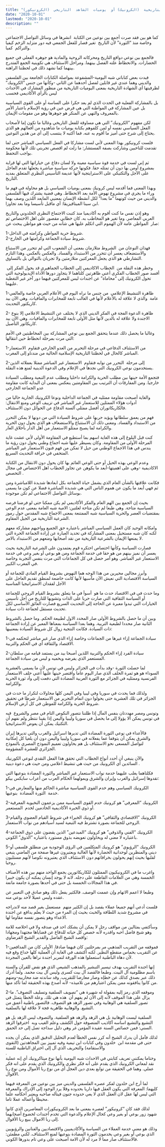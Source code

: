 ```yaml
---
title: "الشهادة  التاريخية  (الكرونيك) أو  يوميات  الشاهد  التاريخي  (الكرونيكور)"
date: "2020-10-01"
lastmod: "2020-10-01"
description: ""
---
```



كما هو بين فقد صرت أجمع بين نوعين من الكتابة  انشرها في وسائل التواصل الاجتماعي وخاصة منذ “الثورة” لأن التاريخ  تغير فصار للفعل الجمعي فيه دور متزايد الزخم كيفيا والتراكم  كميا.

فالجمع بين نوعي دوافع التاريخ ومحركاته الروحية والمادية هو جوهره الفعلي في جميع الحضارات. والانحطاط علته الفصل بينهما. ومراحل الاستئناف هي تكوينية الجمع المتدرج بينهما كما نشهد ذلك في لحظتنا الراهنة.

فبدت بعض كتاباتي شبه اليومية-المشفوعة بمواصلة الكتابات الجامعة بين الفلسفي والديني وهما عندي غير قابلين لفصل أحدهما عن الثاني -وكأنها من جنس “الكرونيك” لظرفيتها أي الشهادة التاريخية بمعنى اليوميات التاريخية من منظور المشارك في الأحداث ليس بالرأي الأكاديمي فحسب

بل بالمشاركة الفعلية في الحدث الذي لم يعد حكرا على الساسة أو على القوى السياسية بل عين المشاركة في المواطنة التي هي فرض عين في رؤية الإسلام باعتبار الأمر بالمعروف والنهي عن المنكر هو جوهرها وهو من مقومات الإيمان.

لكن مفهوم “الكرونيك” التي هي مساوقة للفعل التاريخي وغالبا ما تكون إما لأصحاب الفعل السياسي نفسه أو لمن كلفوهم بكتابة يوميات ما شاهدوه من أفعالهم هو الذي يحتاج إلى شرح حتى أميز ما أقوم به عنه. فما أكتبه لا ينتسب إلى أي من هذين النوعين.

فلست كرونيكور بهذا المعنى لأني لست مشاركا في الفعل السياسي المباشر حتى لما تقدمت للناخبين وشاركت بصفة المستشار: ما زلت لم اقصص تجربتي تلك لأنها محكومة بواجب التحفظ.

ثم إني لست في خدمة قوة سياسية معينة ولا لسان دفاع عن خياراتها التي لها قرابة بمشروع أومن بها دون أن تمثله حقا. فكونها حركة سياسية مباشرة يجعلها تقدم العاجل على الآجل والتكتيكي على الاسترايتجية لأنها عديمة التأسيس النظري المتعلق بمديد التاريخ.

وبهذا المعنى فما أقدمه ليس كرونيك بمعنى يوميات السياسي بل هو محاولة في فهم ما وراء ما يجري في مشروع نهوض الأمة بعد الانحطاط. وهي فضية يشترك فيها الفلسفي والديني من حيث كونهما “ما بعدا” لكل أنشطة الإنسان بمعنيي المابعد اللذين وصف بهما ابن سينا الميتافيزيقا: أي ماقبل تأسيسا وما بعد تجاوزا.

وهو إذن نفس ما كنت أقوم به أكاديميا منذ كتبت الاجتماع النظري الخلدوني والتاريخ العربي المعاصر. وما تغير هو المخاطب به. كان خطابي مقصور على اهل الاختصاص ثم صار  المواطن عامة لأن الهموم التي اتكلم عليها هي شأنه من حيث هو مواطن يبحث عن:

1-شروط حرية المواطن وكرامته في الداخل.  
2-شروط سيادة الجماعة وكرامتها في الخارج.

فهذان النوعان من  الشروط متلازمان بمعنى أن الشعوب التي لم تتحرر من الاستباع والاستضعاف يعسر أن تتحرر من الاستبداد والفساد. والعكس بالعكس. وهذا التازم التشارطي هو الذي يجعل المعركتين متلازمتين ولا تجريان بالتوالي بل بالتساوق.

وخطر هذه النقلة من  الخطاب الاكاديمي إلى الخطاب الجماهيري قد يحول الفكر إلى  أفسد صور الخطاب الفكري أعني ظاهرتين كلتاهما لا يتجاوز دورها الأداة الإيديولوجية التي تحول الكرونيك إلى “محاماة” عن اجندات ليس للمعركتين فيهما دور آخر غير التغطية عليهما.

1-ظاهرة التنشيط الإعلامي  من جنس ما نراه اليوم في الأعلام العربي خاصة والعالمي عامة  والذي لا علاقة له بالأعلام لأنها في الغالب تابعة للمخابرات والمافيات. وهي الآن بيد كاريكتور التحديث.

2- ظاهرة الدعوة الفجة في الفكر الديني الذي لا يختلف عن التنشيط الاعلامي إلا بنوع الاجندة ولا علاقة له بالدين لأنها مثل الأولى تابعة للمخابرات والمافيات. وهي الآن بيد كاريكاتور التأصيل.

وغالبا ما يحصل ذلك عندما يتحقق الجمع بين نوعي المشاركة بين المخاطبتين في الأمم التي مرت بمرحلة انحطاط حين انتقالها:

1-من الاستئناف الدفاعي في مرحلة التحرير من العدو الخارجي فتقاوم  الاستعمار المباشر كالحال في لحظتنا التاريخية الإسلامية الحالية من مندناو إلى المغرب.

2-إلى مرحلة  التحرر من نوابه فتقاوم  الاستعمار غير المباشر ممثلا بعملائه الذين يستخدمون نوعي الكرونيك التي نجدها في الإعلام وفي الدعوة الدينية لمنع هذه النقلة.

فتجمع الأمة حينها بين مطلب الحرية والكرامة داخليا ومطلب عدم التبعية ومطلب السيادة خارجيا. ومن المفارقات أن الترتيب بين المقاومتين ينعكس بمعنى أن البداية كانت مقاومة عدو الجماعة الخارجي

والغاية أصبحت مقاومة ممثليه في الجماعة الداخلية ونوعا الكرونيك الجارية حاليا من أدوات هؤلاء الممثلين للاستعمار غير المباشر في تزييف الوعي ومنع الانتقال: فالكاريكاتوران أفضل ممثلي ألسنة الدفاع عن الحوائل دون الاستئناف.

فهم من يعمق سلطانها ويؤبد حربها على شروط السيادة التي من دونها لا يمكن التحرر من الاستبداد والفساد. ومعنى ذلك أن الاستتباع والاستضعاف هو الذي يحول دون الحرية والكرامة لما يصبح ممثلو الاستعمار من أهل الدار بأخلاق العار.

كنت قبل البلوغ إلى هذه الغاية اسهم بما أستطيع في المقاومة الأولى لأني عشت غاية المرحلة الأولى من المقاومة. وكان يسيطر عليها شبه اجماع وطني يحول دون رؤية ما يندس في هذا الاجماع الوطني من حيل لا تمكن من فهم فنون الاستعمار غير المباشر المتخفي في خرافة التحديث السريع.

وعدم الوعي بهذه الحيل أو حتى الوعي الغائم بها كان يحول دون الانتقال من الكتابة الاكاديمية -وهي على اهميتها-أبعد ما يكوهن عن تجاوز الخطاب اهل الاختصاص في مجال التخصص .

فكانت علاقتها بالشأن العام الذي يشمل حياة الجماعة بكل ابعادها شديدة اللامباشرة ومن ثم فهي أبعد ما يكون عن هموم الناس التي هي شديدة المباشرة فضلا عن كون ما يسمى بوسائل التواصل الاجتماعي لم تكن موجودة.

بحيث إن الجمع بين الهم العام والفكر الأكاديمي لم يكن ممكنا حتى لو فرضنا فرصه السياسية متاحة. وهي طبعا لم تكن متاحة لعلتين: الامية شبه العامة بمعنى عدم الوعي بمقتضيات العصر والحرية السياسية شبه الممتنعة بمعنى الاجماع شبه المقدس حول رموز الشرعية التاريخية من الجيل المقاوم.

وامكانه الوحيد كان العمل السياسي المباشر باعتباره حق الجميع وواجبهم مشاركة معهم لكنه كان شبه مستحيل بمعنى المشاركة في تحديد العبارة عن إرادة الجماعة الحرة التي لا يمنعها الإيمان بالشرعية التاريخية من نقد أصحابها ومنعهم من الاستبداد بالامر.

فصارت السياسة وكأنها اختصاص احتكره قوم يعتمدون على الشرعية التاريخية بحيث يعسر أن نميز بينهم من هو حقا في خدمة الجماعة ومن هو بوعي أو بغير وعي في خدمة الاستعمار غير المباشر. وهو أمر حصل في كل الجماعات التي مرت بنفس التجربة وخاصة في المغرب الكبير.

وأبرز مجالين محيرين من هذا الوجه هما النهوض بشروط القيام المادي للجماعة أو السياسة الاقتصادية التي نعيش الآن مآسيها لأنها كانت خاضعة لمنطق تقديم العاجل على الآجل لفقدان الاستراتيجيا المناسبة

وما حدث في في الاقتصاد حدث ما هو  أسوأ في ما يتعلق بشروط القيام الروحي للجماعة أو السياسة الثقافية التي صارت حربا على الذات وتشويها للتاريخ من أجل تأسيس الخيارات التي تبدوا معبرة عن الحاجة إلى التحديث السريع فصارت العائق الأساسي لكل تحديث مستقل لجماعة ذات سيادة.

وبين أن ما حصل بالشروط الأولى صار المحدد الاول لطبيعة الحكم. وما حصل بالشروط الثانية صار محددا لطبعية التربية. وهما بعدا السياسة بمعناها المعبر عن إرادة الجماعة ذات السيادة. فكانت النتجية زوال كل شروط السيادة بمعنييها:

1-سيادة الجماعة إزاء غيرها من الجماعات وخاصة إزاء الذي صار غير مباشر لتحكمه في الاقتصاد والثقافة أي في الحكم والتربية.

2-سيادة الفرد إزاء الحكم والتربية اللذين أصبحا بيد من يستمد قيامه من سلطان المستعمر الذي يفرضه ويحميه و ليس من سيادة الجماعة.

لما حصلت الثورة -وقد بدأت في الجزائر وليس في تونس لأن ما يسمى بالعشرية السوداء هو هو ثمرة الحلف الذي صار اليوم عاما واقتصر حينها عليها أعني حلف الاستعمار الفرنسية وممثليه في الجزائر مع الثورة العربية المضادة التي دفعت إلى وأد ثورة الحرية والكرامة.

ولذلك فما يحدث في سوريا وفي ليبيا وفي اليمن كلها محاولات لتكرار ما حدث في الجزائر في تلك العشرية حتى يحولوا دون اتمام التحرير من الاستعمار شرطا في تحقيق شروط الحرية والكرامة للموطن في كل أرض الإسلام.

وتونس ومصر مهددتان بنفس المآل إذا ظلننا نتصور النكوص التام في مصر والشروع  فيه في تونس يمكن ألا يؤولا إلى ما يحصل في سوريا وليبيا واليمن إذا بقينا ننتظر ولم نفهم أن التكتيك يمكن أن يعوض الاستراتيجيا.

فالأعداء في نوعي الثورة المضادة التي تديرها اسرائيل والغرب والتي تديرها إيران والشرق يمكن أن يتوقفا عما يفعلانه في سوريا وليبيا واليمن دون أن يلغيا كل إمكانية لتواصل المسعى نحو الاستئناف بل هم يحاولون تعميم النموذج المصري بالنموذج الجزائري للعشرة المشؤومة.

والآن ينبغي أن أحدد أنواع الخطاب التي تحقق هذا الفعل النقدي لنوعي الكورنيك السائدين أي الكرونيك من حيث هي تنشيط اعلامي ومن حيث هي دعوة دينية .

فكلتاهما يغلب عليهما خدمة نواب الاستعمار غير المباشر والثورة المضادة بنوعيها التي تقدوها إسرائيل والغرب وإيران والشرق ويمولهما الحكام العرب من أعراب سايكس بيكو:

1-الكرونيك السياسي وهم خدم القوى السياسية مباشرة الحاكم منها والمعارض في خدمة  الثورة المضادة  بنوعيها.

2-الكرونيك “المعرفي” هو كرونيك خدم القوى السياسية ممن يزعمون النخبوية المعرفية أو ذوي الخبرة الأكاديمية الخادمين لخدم  المستعمر.

3-الكرونيك “الاقتصادي والثقافي” هو كرونيك الخبراء في شروط القيام العضوي والقيام الروحي للجماعة بصورة تشترط فيه التبعية لسيد أسيادهم من نواب الاستعمار.

4-الكرونيك “الفني والذوقي” هو كرونيك “المبدعين” الذين يقضون على ذوق الجماعة باعتباره لا معنى له ويحاولون تعويضه بذوق مستورد باعتباره “الذوق” الكوني.

5-الكرونيك “الرؤيوي” هو كرونيك المتكلمين في الرؤى الوجودية من منطلق فلسفي أو ديني والمنظرين لوحدانية الحضارة لأنها الغالبة ويعتبرون غيرها صفحة من الماضي ينبغي لقلبها بحيث إنهم يحولون بخرافاتهم دون الاستئناف الذي يعتبرونه نكوصا لأنهم مستلبون روحيا.

واغرب ما في الكرونيكيون الممثلون للكاريكاتورين يجمع الواحد منهم بين هذه الأصناف الخمسة وهي من العلامات القاطعة على دجله. لانه لا يوجد إنسان يمكنه أن يكون خبيرا في هذا المجالات الخمسة بل حتى في أحدها بصورة جامعة مانعة.

وطبعا لا اعمم الاتهام وإن عممت الوصف. فالكثير يفعل ذلك وهو صادق في التعبير عن عقده وليس عميلا لأحد بوعي منه.

فلست أدعي أنهم جميعا عملاء بقصد بل إن الكثير منهم  مستعمل بغير قصد منه لاندراجه في مشروع شديد اللطافة والخبث بحيث إن المرء من حيث لا يعلم يدافع عن اجندة الاعداء وهو يتصور نفسه مقاوما لها.

وسأكتفي بمثالين من مواقف رجل لا يمكن أن يشكك احد في صدقه ولا في اخلاصه للامة وهو شيخ فاضل احبه واقدره لأنه خصص كل حياته للدفاع عن قضاياها مجتهدا ومجهادا واقصد الشيخ الفاضل والقدير الشيخ القرضاوي:

1-فموقفه من التقريب المذهبي مر بمرحلتين كان فيهما صادقا. الأولى كان من المدافعين عن التقريب بحماس منقطع النظير. لكنه اكتشف في الغاية أن العملية كلها خداع وقع فيه لأن دهاة الباطنية استعملوا هذه الورقة لتمرير اجندة نراها بالعين المجردة.

إنها اجندة التقريب بهدف تيسير التبشير بالمذهب الشيعي الذي هو نقض للقرآن والسنة باسم مظلومية آل البيت. وطبعا فالقصد آل بيت كسرى وليس آل بيت محمد. ولما أدرك ذلك عبر بصدق كذلك عن خطإه وصار معارضا للتقريب. وقد ساندته ضد محاربيه-ومنهم من كانوا ينافقونه ممن يمكن اعتبارهم من تلاميذه- لأنه أصدع بهذه الحقيقة لما تأكد منها.

2-وموقفه الذي رمز إليه بمقولة له شهيرة هي “تصويف السلفية وتسليف التصوف”. ما يزال على هذا الموقف لأنه إلى الآن لم يفهم أن  هذه هي تلك. وعلة الخطأ يتمثل في تصور السلفية هي الوهابية وفي تصور الزهد هو التصوف. فالتصور باطنية أعمق من التشيع. والوهابية ظاهرية فجة لا علاقة لها بالسلفية.

السلفية ليست الوهابية بل هي الزهد والزهد هو السلفية. والتصوف ليس الزهد بل هو التشيع والتشيع اساسه أكاذيب المتصوفة حول الكشف وعلم الغيب وبه  اخترقوا الزهد السني: فمن خصائص السنة عقيدة المؤمن غر وهي دليل سذاجة تصل إلى حد الحمق.

لذلك فآمل أن يدرك الشيخ أنه كرر نفس الخطأ لعدم التحليل الدقيق الذي يمكن أن يجده حتى في مقدمة ابن  خلدون وفي كتابات ابن تيمية وفيه تمييز بين المجاهدتين (التقوى والاستقامة) والتحريف الذي آل إلى اختراق الباطنية للسنة  
.  
وختاما يمكنني تعريف كتابتي في الاحداث شبه اليومية بأنها نوع ميتاكرونيك أي إنه عملية نقد لمعاني الكرونيك الذي يقدم على أنه فكر نظري والكرونيك الذي يقدم على انه فكر عملي. وهما في الحقيقة من توابع بعدي دين العجل أي من نوع ربا الأموال ومن نوع ربا الأقوال.

لما أرخ ابن خلدون لفكر عصره الفلسفي والديني ميز بين نوعين من المعرفة فيهما كليهما: المعرفة التي يكون العقل فيها داريا بحدوده وفلا يرد الوجود إلى الإدراك والمعرفة التي ليس لها عقل لان العقل الذي لا يعي حدوده جنون فيتأله صاحبه ويعتبر أحكامه علما محيطا وأعماله عملا تاما.

لذلك فقد كان “كرونيكور” لعصره بمعنى ما بعد الكرونيكورات المعاصرين الذي كانوا شهود زور بوعي أو بغير وعي كحال الإعلام والدعوة التي تخدم أجندات لخضوع أصحابهما إلى ربا الاموال ببيع ربا الأقوال.

وذلك هو معنى خدمة العملاء من السياسة والأكاديميين والاقتصاديين والفنانين والرؤيويين الذي بوعي أو بغير وعي يخدمون الثورة المضادة بنوعيها لمنع الاستئناف. لكني مطمئن: فالاستئناف صار مما لا مرد له لأن الامة أصبحت على وعي تام بدورها الكوني.

###